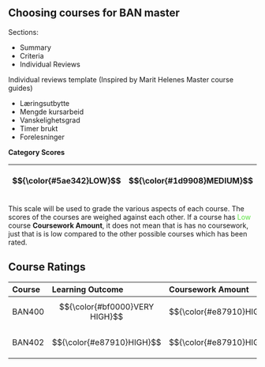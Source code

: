## Choosing courses for BAN master

Sections:

- Summary
- Criteria
- Individual Reviews

Individual reviews template (Inspired by Marit Helenes Master course guides)

- Læringsutbytte
- Mengde kursarbeid
- Vanskelighetsgrad
- Timer brukt
- Forelesninger

**Category Scores**

| $${\color{#5ae342}LOW}$$ | $${\color{#1d9908}MEDIUM}$$ | $${\color{#e87910}HIGH}$$ | $${\color{#bf0000}VERY HIGH}$$ |
| :----------------------- | :-------------------------- | :------------------------ | :----------------------------- |

This scale will be used to grade the various aspects of each course. The scores of the courses are weighed against each other. If a course has <span style="color:#5ae342">Low</span> course **Coursework Amount**, it does not mean that is has no coursework, just that is is low compared to the other possible courses which has been rated.

## Course Ratings

| Course | Learning Outcome               | Coursework Amount         | Difficulty                     | Hours Spent                 | Lecture Quality           |
| :----- | :----------------------------- | :------------------------ | :----------------------------- | :-------------------------- | :------------------------ |
| BAN400 | $${\color{#bf0000}VERY HIGH}$$ | $${\color{#e87910}HIGH}$$ | $${\color{#e87910}HIGH}$$      | $${\color{#1d9908}MEDIUM}$$ | $${\color{#5ae342}LOW}$$  |
| BAN402 | $${\color{#e87910}HIGH}$$      | $${\color{#e87910}HIGH}$$ | $${\color{#bf0000}VERY HIGH}$$ | $${\color{#e87910}HIGH}$$   | $${\color{#e87910}HIGH}$$ |
